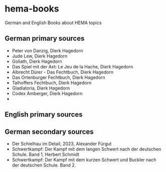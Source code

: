 # hema-books
German and English Books about HEMA topics

## German primary sources
- Peter von Danzig, Dierk Hagedorn
- Jude Lew, Dierk Hagedorn
- Goliath, Dierk Hagedorn
- Das Spiel mit der Axt: Le Jeu de la Hache, Dierk Hagedorn
- Albrecht Dürer - Das Fechtbuch, Dierk Hagedorn
- Das Ortenburger Fechtbuch, Dierk Hagedorn
- Talhoffers Fechtbuch, Dierk Hagedorn
- Gladiatoria, Dierk Hagedorn
- Codex Amberger, Dierk Hagedorn
- 

## English primary sources

## German secondary sources
- Der Schielhau im Detail, 2023, Alexander Fürgut
- Schwertkampf: Der Kampf mit dem langen Schwert nach der deutschen Schule. Band 1, Herbert Schmidt
- Schwertkampf: Der Kampf mit dem kurzen Schwert und Buckler nach der deutschen Schule. Band 2.
